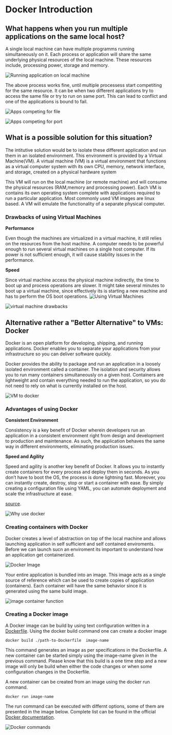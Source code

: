 # Docker Introduction

## What happens when you run multiple applications on the same local host?

A single local machine can have multiple programms running simultaneously on it.
Each process or application will share the same underlying physical resources of
the local machine. These resources include, processing power, storage and
memory.

![Running application on local machine](/public/01-app-local-machine.png)

The above process works fine, until multiple processess start competiting for
the same resource. It can be when two different applications try to access the
same file or try to run on same port. This can lead to conflict and one of the
applications is bound to fail.

![Apps competing for file](public/02-compete.png)

![Apps competing for port](public/02-compete-port.png)

## What is a possible solution for this situation?

The intitutive solution would be to isolate these different application and run
them in an isolated environment. This environment is provided by a Virtual
Machine(VM). A virtual machine (VM) is a virtual environment that functions as a
virtual computer system with its own CPU, memory, network interface, and
storage, created on a physical hardware system

This VM will run on the local machine (or remote machine) and will consume the
physical resources (RAM,memory and processing power). Each VM is contains its
own operating system complete with applications required to run a particular
application. Most commonly used VM images are linux based. A VM will emulate the
functionality of a separate physical computer.

### Drawbacks of using Virtual Machines

**Performance**

Even though the machines are virtualized in a virtual machine, it still relies
on the resources from the host machine. A computer needs to be powerful enough
to run several virtual machines on a single host computer. If its power is not
sufficient enough, it will cause stability issues in the performance.

**Speed**

Since virtual machine access the physical machine indirectly, the time to boot
up and process operations are slower. It might take several minutes to boot up a
virtual machine, since effectively its is starting a new machine and has to
perform the OS boot operations. ![Using Virtual Machines](public/03-use-vm.png)

![virtual machine drawbacks](public/04-vm-problems.png)

## Alternative rather a "Better Alternative" to VMs: Docker

Docker is an open platform for developing, shipping, and running applications.
Docker enables you to separate your applications from your infrastructure so you
can deliver software quickly.

Docker provides the ability to package and run an application in a loosely
isolated environment called a container. The isolation and security allows you
to run many containers simultaneously on a given host. Containers are
lightweight and contain everything needed to run the application, so you do not
need to rely on what is currently installed on the host.

![VM to docker](public/05-use-docker.png)

### **Advantages of using Docker**

**Consistent Environment**

Consistency is a key benefit of Docker wherein developers run an application in
a consistent environment right from design and development to production and
maintenance. As such, the application behaves the same way in different
environments, eliminating production issues.

**Speed and Agility**

Speed and agility is another key benefit of Docker. It allows you to instantly
create containers for every process and deploy them in seconds. As you don’t
have to boot the OS, the process is done lightning fast. Moreover, you can
instantly create, destroy, stop or start a container with ease. By simply
creating a configuration file using YAML, you can automate deployment and scale
the infrastructure at ease.

[source](https://www.cloudtern.com/cloud/top-5-advantages-of-using-docker/).

![Why use docker](public/06-why-docker.png)

### **Creating containers with Docker**

Docker creates a level of abstraction on top of the local machine and allows
launching application in self sufficient and self contained enviroments. Before
we can launch sucn an enviroment its important to understand how an application
get containerized.

![Docker Image](public/07-docker-vocab.png)

Your entire application is bundled into an image. This image acts as a single
source of reference which can be used to create copies of application
(containers). Each container will have the same behavior since it is generated
using the same build image.

![image container function](public/08-docker-image.png)

### **Creating a Docker image**

A Docker image can be build by using text configuration written in a
[Dockerfile](Dockerfile). Using the docker build command one can create a docker
image

```
docker build ./path-to-Dockerfile  image-name
```

This command generates an image as per specifications in the Dockerfile. A new
container can be started simply using the image-name given in the previous
command. Please know that this build is a one time step and a new image will
only be build when either the code changes or when some configuration changes in
the Dockerfile.

A new container can be created from an image using the docker run command.

```
docker run image-name
```

The run command can be executed with differnt options, some of them are
presented in the image below. Complete list can be found in the official
[Docker documentation](https://docs.docker.com/).

![Docker commands](public/09-docker-commands.png)
